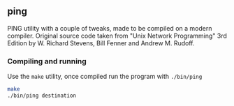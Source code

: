 ## ping
PING utility with a couple of tweaks, made to be compiled on a modern compiler. Original source code taken from "Unix Network Programming" 3rd Edition by W. Richard Stevens, Bill Fenner and Andrew M. Rudoff.

### Compiling and running
Use the `make` utility, once compiled run the program with `./bin/ping`
```bash
make
./bin/ping destination
```

